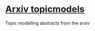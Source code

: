 # [Arxiv topicmodels](https://polyphant.shinyapps.io/arxiv_topicmodels/)
Topic modelling abstracts from the arxiv


